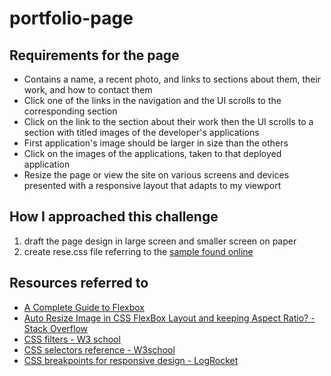 # portfolio-page

## Requirements for the page
- Contains a name, a recent photo, and links to sections about them, their work, and how to contact them
- Click one of the links in the navigation and the UI scrolls to the corresponding section
- Click on the link to the section about their work then the UI scrolls to a section with titled images of the developer's applications
- First application's image should be larger in size than the others
- Click on the images of the applications, taken to that deployed application
- Resize the page or view the site on various screens and devices presented with a responsive layout that adapts to my viewport

## How I approached this challenge 

1. draft the page design in large screen and smaller screen on paper
2. create rese.css file referring to the [sample found online](https://meyerweb.com/eric/tools/css/reset/)


## Resources referred to 

- [A Complete Guide to Flexbox](https://css-tricks.com/snippets/css/a-guide-to-flexbox/)
- [Auto Resize Image in CSS FlexBox Layout and keeping Aspect Ratio? - Stack Overflow](https://stackoverflow.com/questions/21103622/auto-resize-image-in-css-flexbox-layout-and-keeping-aspect-ratio)
- [CSS filters - W3 school](https://www.w3schools.com/howto/howto_css_image_effects.asp)
- [CSS selectors reference - W3school](https://www.w3schools.com/cssref/css_selectors.php)
- [CSS breakpoints for responsive design - LogRocket](https://blog.logrocket.com/css-breakpoints-responsive-design/)